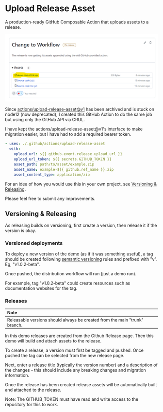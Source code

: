 # Upload Release Asset
A production-ready GitHub Composable Action that uploads assets to a release.  

![Screenshot](demo-screenshot.png)

Since [actions/upload-release-asset@v1](https://github.com/actions/upload-release-asset) has been archived and is stuck on node12 (now deprecated), I created this GitHub Action to do the same job but using only the GitHub API via CRUL.

I have kept the actions/upload-release-asset@v1's interface to make migration easier, but I have had to add a required bearer token. 

```yaml
- uses: ./.github/actions/upload-release-asset
  with:
    upload_url: ${{ github.event.release.upload_url }}
    upload_url_token: ${{ secrets.GITHUB_TOKEN }}
    asset_path: path/to/asset/example.zip
    asset_name: example-${{ github.ref_name }}.zip
    asset_content_type: application/zip
```

For an idea of how you would use this in your own project, see [Versioning & Releasing](#Versioning--Releasing).

Please feel free to submit any improvements. 


## Versioning & Releasing

As releasing builds on versioning, first create a version, then release it if the version is okay.

### Versioned deployments

To deploy a new version of the demo (as if it was something useful), a tag should be created following [semantic versioning](https://semver.org/) rules and prefixed with "v". Eg, "v1.0.2-beta".

Once pushed, the distribution workflow will run (just a demo run).

For example, tag "v1.0.2-beta" could create resources such as documentation websites for the tag.


### Releases

| Note |
| :--- |
| Releasable versions should always be created from the main "trunk" branch. |

In this demo releases are created from the Github Release page. Then this demo will build and attach assets to the release.

To create a release, a version must first be tagged and pushed. Once pushed the tag can be selected from the new release page.

Next, enter a release title (typically the version number) and a description of the changes - this should include any breaking changes and migration information.

Once the release has been created release assets will be automatically built and attached to the release. 

Note: The  GITHUB_TOKEN must have read and write access to the repository for this to work.
